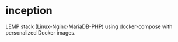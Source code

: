 # inception
LEMP stack (Linux-Nginx-MariaDB-PHP) using docker-compose with personalized Docker images.
